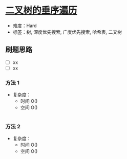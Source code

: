 # [二叉树的垂序遍历](https://leetcode-cn.com/problems/vertical-order-traversal-of-a-binary-tree/)

- 难度：Hard
- 标签：树, 深度优先搜索, 广度优先搜索, 哈希表, 二叉树

## 刷题思路

- [ ] xx
- [ ] xx

### 方法 1

- 复杂度：
    - 时间 O()
    - 空间 O()

``` js

```

### 方法 2

- 复杂度：
    - 时间 O()
    - 空间 O()

``` js

```
